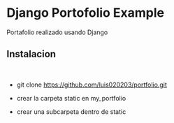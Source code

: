 <h1>Django Portofolio Example</h1>

<p>Portafolio realizado usando Django</p>


<h2>Instalacion</h2>

<br>

- git clone https://github.com/luis020203/portfolio.git

- crear la carpeta static en my_portfolio

- crear una subcarpeta dentro de static



